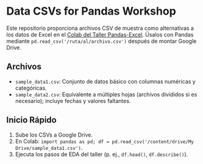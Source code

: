 # Data CSVs for Pandas Workshop

Este repositorio proporciona archivos CSV de muestra como alternativas a los datos de Excel en el [Colab del Taller Pandas-Excel](https://colab.research.google.com/drive/1cL25mifmnJc5JwvVryRaowH0bU_c8bw-?usp=sharing). Úsalos con Pandas mediante `pd.read_csv('/ruta/al/archivo.csv')` después de montar Google Drive.

## Archivos
- `sample_data1.csv`: Conjunto de datos básico con columnas numéricas y categóricas.
- `sample_data2.csv`: Equivalente a múltiples hojas (archivos divididos si es necesario); incluye fechas y valores faltantes.

## Inicio Rápido
1. Sube los CSVs a Google Drive.
2. En Colab: `import pandas as pd; df = pd.read_csv('/content/drive/My Drive/sample_data1.csv')`.
3. Ejecuta los pasos de EDA del taller (p. ej., `df.head()`, `df.describe()`).
